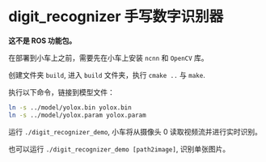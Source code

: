 # digit_recognizer 手写数字识别器

**这不是 ROS 功能包。**

在部署到小车上之前，需要先在小车上安装 `ncnn` 和 `OpenCV` 库。

创建文件夹 `build`, 进入 `build` 文件夹，执行 `cmake ..` 与 `make`.

执行以下命令，链接到模型文件：

```bash
ln -s ../model/yolox.bin yolox.bin
ln -s ../model/yolox.param yolox.param
```

运行 `./digit_recognizer_demo`, 小车将从摄像头 0 读取视频流并进行实时识别。

也可以运行 `./digit_recognizer_demo [path2image]`, 识别单张图片。
